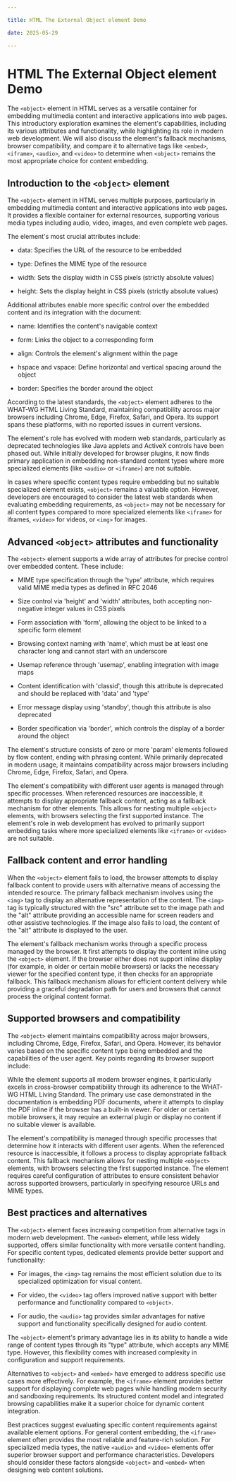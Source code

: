 ```yaml
---

title: HTML The External Object element Demo

date: 2025-05-29

---
```



# HTML The External Object element Demo

The `<object>` element in HTML serves as a versatile container for embedding multimedia content and interactive applications into web pages. This introductory exploration examines the element's capabilities, including its various attributes and functionality, while highlighting its role in modern web development. We will also discuss the element's fallback mechanisms, browser compatibility, and compare it to alternative tags like `<embed>`, `<iframe>`, `<audio>`, and `<video>` to determine when `<object>` remains the most appropriate choice for content embedding.


## Introduction to the `<object>` element

The `<object>` element in HTML serves multiple purposes, particularly in embedding multimedia content and interactive applications into web pages. It provides a flexible container for external resources, supporting various media types including audio, video, images, and even complete web pages.

The element's most crucial attributes include:

- data: Specifies the URL of the resource to be embedded

- type: Defines the MIME type of the resource

- width: Sets the display width in CSS pixels (strictly absolute values)

- height: Sets the display height in CSS pixels (strictly absolute values)

Additional attributes enable more specific control over the embedded content and its integration with the document:

- name: Identifies the content's navigable context

- form: Links the object to a corresponding form

- align: Controls the element's alignment within the page

- hspace and vspace: Define horizontal and vertical spacing around the object

- border: Specifies the border around the object

According to the latest standards, the `<object>` element adheres to the WHAT-WG HTML Living Standard, maintaining compatibility across major browsers including Chrome, Edge, Firefox, Safari, and Opera. Its support spans these platforms, with no reported issues in current versions.

The element's role has evolved with modern web standards, particularly as deprecated technologies like Java applets and ActiveX controls have been phased out. While initially developed for browser plugins, it now finds primary application in embedding non-standard content types where more specialized elements (like `<audio>` or `<iframe>`) are not suitable.

In cases where specific content types require embedding but no suitable specialized element exists, `<object>` remains a valuable option. However, developers are encouraged to consider the latest web standards when evaluating embedding requirements, as `<object>` may not be necessary for all content types compared to more specialized elements like `<iframe>` for iframes, `<video>` for videos, or `<img>` for images.


## Advanced `<object>` attributes and functionality

The `<object>` element supports a wide array of attributes for precise control over embedded content. These include:

- MIME type specification through the 'type' attribute, which requires valid MIME media types as defined in RFC 2046

- Size control via 'height' and 'width' attributes, both accepting non-negative integer values in CSS pixels

- Form association with 'form', allowing the object to be linked to a specific form element

- Browsing context naming with 'name', which must be at least one character long and cannot start with an underscore

- Usemap reference through 'usemap', enabling integration with image maps

- Content identification with 'classid', though this attribute is deprecated and should be replaced with 'data' and 'type'

- Error message display using 'standby', though this attribute is also deprecated

- Border specification via 'border', which controls the display of a border around the object

The element's structure consists of zero or more 'param' elements followed by flow content, ending with phrasing content. While primarily deprecated in modern usage, it maintains compatibility across major browsers including Chrome, Edge, Firefox, Safari, and Opera.

The element's compatibility with different user agents is managed through specific processes. When referenced resources are inaccessible, it attempts to display appropriate fallback content, acting as a fallback mechanism for other elements. This allows for nesting multiple `<object>` elements, with browsers selecting the first supported instance. The element's role in web development has evolved to primarily support embedding tasks where more specialized elements like `<iframe>` or `<video>` are not suitable.


## Fallback content and error handling

When the `<object>` element fails to load, the browser attempts to display fallback content to provide users with alternative means of accessing the intended resource. The primary fallback mechanism involves using the `<img>` tag to display an alternative representation of the content. The `<img>` tag is typically structured with the "src" attribute set to the image path and the "alt" attribute providing an accessible name for screen readers and other assistive technologies. If the image also fails to load, the content of the "alt" attribute is displayed to the user.

The element's fallback mechanism works through a specific process managed by the browser. It first attempts to display the content inline using the `<object>` element. If the browser either does not support inline display (for example, in older or certain mobile browsers) or lacks the necessary viewer for the specified content type, it then checks for an appropriate fallback. This fallback mechanism allows for efficient content delivery while providing a graceful degradation path for users and browsers that cannot process the original content format.


## Supported browsers and compatibility

The `<object>` element maintains compatibility across major browsers, including Chrome, Edge, Firefox, Safari, and Opera. However, its behavior varies based on the specific content type being embedded and the capabilities of the user agent. Key points regarding its browser support include:

While the element supports all modern browser engines, it particularly excels in cross-browser compatibility through its adherence to the WHAT-WG HTML Living Standard. The primary use case demonstrated in the documentation is embedding PDF documents, where it attempts to display the PDF inline if the browser has a built-in viewer. For older or certain mobile browsers, it may require an external plugin or display no content if no suitable viewer is available.

The element's compatibility is managed through specific processes that determine how it interacts with different user agents. When the referenced resource is inaccessible, it follows a process to display appropriate fallback content. This fallback mechanism allows for nesting multiple `<object>` elements, with browsers selecting the first supported instance. The element requires careful configuration of attributes to ensure consistent behavior across supported browsers, particularly in specifying resource URLs and MIME types.


## Best practices and alternatives

The `<object>` element faces increasing competition from alternative tags in modern web development. The `<embed>` element, while less widely supported, offers similar functionality with more versatile content handling. For specific content types, dedicated elements provide better support and functionality:

- For images, the `<img>` tag remains the most efficient solution due to its specialized optimization for visual content.

- For video, the `<video>` tag offers improved native support with better performance and functionality compared to `<object>`.

- For audio, the `<audio>` tag provides similar advantages for native support and functionality specifically designed for audio content.

The `<object>` element's primary advantage lies in its ability to handle a wide range of content types through its "type" attribute, which accepts any MIME type. However, this flexibility comes with increased complexity in configuration and support requirements.

Alternatives to `<object>` and `<embed>` have emerged to address specific use cases more effectively. For example, the `<iframe>` element provides better support for displaying complete web pages while handling modern security and sandboxing requirements. Its structured content model and integrated browsing capabilities make it a superior choice for dynamic content integration.

Best practices suggest evaluating specific content requirements against available element options. For general content embedding, the `<iframe>` element often provides the most reliable and feature-rich solution. For specialized media types, the native `<audio>` and `<video>` elements offer superior browser support and performance characteristics. Developers should consider these factors alongside `<object>` and `<embed>` when designing web content solutions.

